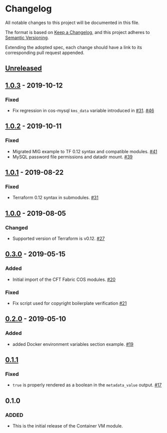 # Changelog
All notable changes to this project will be documented in this file.

The format is based on [Keep a Changelog](https://keepachangelog.com/en/1.0.0/),
and this project adheres to [Semantic Versioning](https://semver.org/spec/v2.0.0.html).

Extending the adopted spec, each change should have a link to its corresponding pull request appended.

## [Unreleased]

## [1.0.3] - 2019-10-12

### Fixed

- Fix regression in cos-mysql `kms_data` variable introduced in [#31]. [#46]

## [1.0.2] - 2019-10-11

### Fixed

- Migrated MIG example to TF 0.12 syntax and compatible modules. [#41]
- MySQL password file permissions and datadir mount. [#39]

## [1.0.1] - 2019-08-22

### Fixed

- Terraform 0.12 syntax in submodules. [#31]

## [1.0.0] - 2019-08-05

### Changed

- Supported version of Terraform is v0.12. [#27]

## [0.3.0] - 2019-05-15

### Added

- Initial import of the CFT Fabric COS modules. [#20]

### Fixed

- Fix script used for copyright boilerplate verification [#21]


## [0.2.0] - 2019-05-10

### Added

- added Docker environment variables section example. [#19]

## [0.1.1]

### Fixed

- `true` is properly rendered as a boolean in the
  `metadata_value` output. [#17]

## 0.1.0
### ADDED
- This is the initial release of the Container VM module.

[Unreleased]: https://github.com/terraform-google-modules/terraform-google-container-vm/compare/v1.0.2...HEAD
[1.0.3]: https://github.com/terraform-google-modules/terraform-google-container-vm/compare/v1.0.2...v1.0.3
[1.0.2]: https://github.com/terraform-google-modules/terraform-google-container-vm/compare/v1.0.1...v1.0.2
[1.0.1]: https://github.com/terraform-google-modules/terraform-google-container-vm/compare/v1.0.0...v1.0.1
[1.0.0]: https://github.com/terraform-google-modules/terraform-google-container-vm/compare/v0.3.0...v1.0.0
[0.3.0]: https://github.com/terraform-google-modules/terraform-google-container-vm/compare/v0.2.0...v0.3.0
[0.2.0]: https://github.com/terraform-google-modules/terraform-google-container-vm/compare/v0.1.1...v0.2.0
[0.1.1]: https://github.com/terraform-google-modules/terraform-google-container-vm/compare/v0.1.0...v0.1.1

[#46]: https://github.com/terraform-google-modules/terraform-google-container-vm/pull/46
[#41]: https://github.com/terraform-google-modules/terraform-google-container-vm/pull/41
[#39]: https://github.com/terraform-google-modules/terraform-google-container-vm/pull/39
[#31]: https://github.com/terraform-google-modules/terraform-google-container-vm/pull/31
[#27]: https://github.com/terraform-google-modules/terraform-google-container-vm/pull/27
[#21]: https://github.com/terraform-google-modules/terraform-google-container-vm/pull/21
[#20]: https://github.com/terraform-google-modules/terraform-google-container-vm/pull/20
[#19]: https://github.com/terraform-google-modules/terraform-google-container-vm/pull/19
[#17]: https://github.com/terraform-google-modules/terraform-google-container-vm/pull/17
